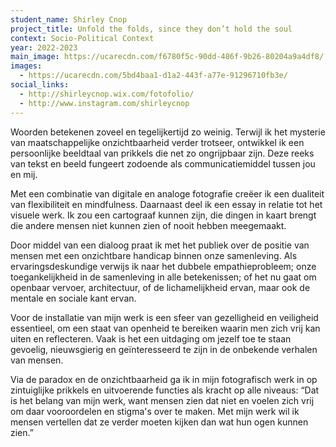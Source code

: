 ```yaml
---
student_name: Shirley Cnop
project_title: Unfold the folds, since they don’t hold the soul
context: Socio-Political Context
year: 2022-2023
main_image: https://ucarecdn.com/f6780f5c-90dd-486f-9b26-80204a9a4df8/
images:
  - https://ucarecdn.com/5bd4baa1-d1a2-443f-a77e-91296710fb3e/
social_links:
  - http://shirleycnop.wix.com/fotofolio/
  - http://www.instagram.com/shirleycnop
---
```

Woorden betekenen zoveel en tegelijkertijd zo weinig. Terwijl ik het mysterie van maatschappelijke onzichtbaarheid verder trotseer, ontwikkel ik een persoonlijke beeldtaal van prikkels die net zo ongrijpbaar zijn. Deze reeks van tekst en beeld fungeert zodoende als communicatiemiddel tussen jou en mij.

Met een combinatie van digitale en analoge fotografie creëer ik een dualiteit van flexibiliteit en mindfulness. Daarnaast deel ik een essay in relatie tot het visuele werk. Ik zou een cartograaf kunnen zijn, die dingen in kaart brengt die andere mensen niet kunnen zien of nooit hebben meegemaakt.

Door middel van een dialoog praat ik met het publiek over de positie van mensen met een onzichtbare handicap binnen onze samenleving. Als ervaringsdeskundige verwijs ik naar het dubbele empathieprobleem; onze toegankelijkheid in de samenleving in alle betekenissen; of het nu gaat om openbaar vervoer, architectuur, of de lichamelijkheid ervan, maar ook de mentale en sociale kant ervan.

Voor de installatie van mijn werk is een sfeer van gezelligheid en veiligheid essentieel, om een staat van openheid te bereiken waarin men zich vrij kan uiten en reflecteren. Vaak is het een uitdaging om jezelf toe te staan gevoelig, nieuwsgierig en geïnteresseerd te zijn in de onbekende verhalen van mensen.

Via de paradox en de onzichtbaarheid ga ik in mijn fotografisch werk in op zintuiglijke prikkels en uitvoerende functies als kracht op alle niveaus: “Dat is het belang van mijn werk, want mensen zien dat niet en voelen zich vrij om daar vooroordelen en stigma's over te maken. Met mijn werk wil ik mensen vertellen dat ze verder moeten kijken dan wat hun ogen kunnen zien.”